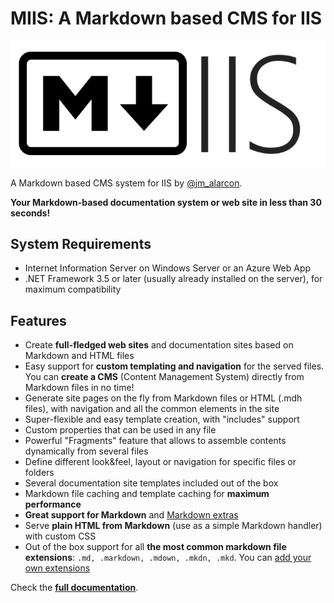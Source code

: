 # MIIS: A Markdown based CMS for IIS

![MIIS Logo](MIIS_Logo.png)

A Markdown based CMS system for IIS by [@jm_alarcon](https://twitter.com/jm_alarcon).

**Your Markdown-based documentation system or web site in less than 30 seconds!**

## System Requirements

- Internet Information Server on Windows Server or an Azure Web App
- .NET Framework 3.5 or later (usually already installed on the server), for maximum compatibility

## Features
- Create **full-fledged web sites** and documentation sites based on Markdown and HTML files
- Easy support for **custom templating and navigation** for the served files. You can **create a CMS** (Content Management System) directly from Markdown files in no time!
- Generate site pages on the fly from Markdown files or HTML (.mdh files), with navigation and all the common elements in the site
- Super-flexible and easy template creation, with "includes" support
- Custom properties that can be used in any file
- Powerful "Fragments" feature that allows to assemble contents dynamically from several files
- Define different look&feel, layout or navigation for specific files or folders
- Several documentation site templates included out of the box
- Markdown file caching and template caching for **maximum performance**
- **Great support for Markdown** and [Markdown extras](Markdown-Features)
- Serve **plain HTML from Markdown** (use as a simple Markdown handler) with custom CSS
- Out of the box support for all **the most common markdown file extensions**: `.md, .markdown, .mdown, .mkdn, .mkd`. You can [add your own extensions](Managing-File-Extensions)

Check the **[full documentation](http://miis.azurewebsites.net/)**.
